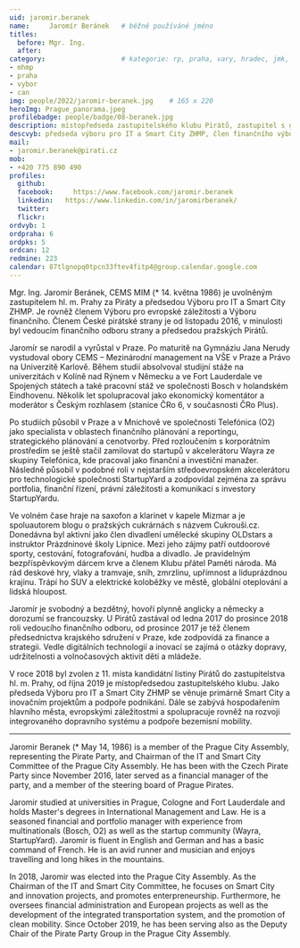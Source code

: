 ```yaml
---
uid: jaromir.beranek
name:     Jaromír Beránek  	# běžně používáné jméno
titles: 
  before: Mgr. Ing. 
  after: 
category:                 	# kategorie: rp, praha, vary, hradec, jmk, senat
- mhmp
- praha
- vybor
- can
img: people/2022/jaromir-beranek.jpg    # 165 x 220
heroImg: Prague_panorama.jpeg
profilebadge: people/badge/08-beranek.jpg
description: místopředseda zastupitelského klubu Pirátů, zastupitel s gescemi Smart City, Evropské fondy, finance a inovace
descvyb: předseda výboru pro IT a Smart City ZHMP, člen finančního výboru ZHMP
mail:
- jaromir.beranek@pirati.cz
mob:
- +420 775 890 490
profiles:
  github:     
  facebook: 	https://www.facebook.com/jaromir.beranek
  linkedin:   https://www.linkedin.com/in/jaromirberanek/
  twitter: 		
  flickr:
ordvyb: 1
ordpraha: 6
ordpks: 5
ordcan: 12
redmine: 223
calendar: 87tlgnopq0tpcn33ftev4fitp4@group.calendar.google.com
---
```


Mgr. Ing. Jaromír Beránek, CEMS MIM (* 14. května 1986) je uvolněným zastupitelem hl. m. Prahy za Piráty a předsedou Výboru pro IT a Smart City ZHMP. Je rovněž členem Výboru pro evropské záležitosti a Výboru finančního. Členem České pirátské strany je od listopadu 2016, v minulosti byl vedoucím finančního odboru strany a předsedou pražských Pirátů.

Jaromír se narodil a vyrůstal v Praze. Po maturitě na Gymnáziu Jana Nerudy vystudoval obory CEMS – Mezinárodní management na VŠE v Praze a Právo na Univerzitě Karlově. Během studií absolvoval studijní stáže na univerzitách v Kolíně nad Rýnem v Německu a ve Fort Lauderdale ve Spojených státech a také pracovní stáž ve společnosti Bosch v holandském Eindhovenu. Několik let spolupracoval jako ekonomický komentátor a moderátor s Českým rozhlasem (stanice ČRo 6, v současnosti ČRo Plus).

Po studiích působil v Praze a v Mnichově ve společnosti Telefónica (O2) jako specialista v oblastech finančního plánování a reportingu, strategického plánování a cenotvorby. Před rozloučením s korporátním prostředím se ještě stačil zamilovat do startupů v akcelerátoru Wayra ze skupiny Telefónica, kde pracoval jako finanční a investiční manažer. Následně působil v podobné roli v nejstarším středoevropském akcelerátoru pro technologické společnosti StartupYard a zodpovídal zejména za správu portfolia, finanční řízení, právní záležitosti a komunikaci s investory StartupYardu.

Ve volném čase hraje na saxofon a klarinet v kapele Mizmar a je spoluautorem blogu o pražských cukrárnách s názvem Cukrouši.cz. Donedávna byl aktivní jako člen divadlení umělecké skupiny OLDstars a instruktor Prázdninové školy Lipnice. Mezi jeho zájmy patří outdoorové sporty, cestování, fotografování, hudba a divadlo. Je pravidelným bezpříspěvkovým dárcem krve a členem Klubu přátel Paměti národa. Má rád deskové hry, vlaky a tramvaje, sníh, zmrzlinu, upřímnost a liduprázdnou krajinu. Trápí ho SUV a elektrické koloběžky ve městě, globální oteplování a lidská hloupost.

Jaromír je svobodný a bezdětný, hovoří plynně anglicky a německy a dorozumí se francouzsky. U Pirátů zastával od ledna 2017 do prosince 2018 roli vedoucího finančního odboru, od prosince 2017 je též členem předsednictva krajského sdružení v Praze, kde zodpovídá za finance a strategii. Vedle digitálních technologií a inovací se zajímá o otázky dopravy, udržitelnosti a volnočasových aktivit dětí a mládeže.

V roce 2018 byl zvolen z 11. místa kandidátní listiny Pirátů do zastupitelstva hl. m. Prahy, od října 2019 je místopředsedou zastupitelského klubu. Jako předseda Výboru pro IT a Smart City ZHMP se věnuje primárně Smart City a inovačním projektům a podpoře podnikání. Dále se zabývá hospodařením hlavního města, evropskými záležitostmi a spolupracuje rovněž na rozvoji integrovaného dopravního systému a podpoře bezemisní mobility.

***

Jaromir Beranek (* May 14, 1986) is a member of the Prague City Assembly, representing the Pirate Party, and Chairman of the IT and Smart City Committee of the Prague City Assembly. He has been with the Czech Pirate Party since November 2016, later served as a financial manager of the party, and a member of the steering board of Prague Pirates.

Jaromir studied at universities in Prague, Cologne and Fort Lauderdale and holds Master's degrees in International Management and Law. He is a seasoned financial and portfolio manager with experience from multinationals (Bosch, O2) as well as the startup community (Wayra, StartupYard). Jaromir is fluent in English and German and has a basic command of French. He is an avid runner and musician and enjoys travelling and long hikes in the mountains.

In 2018, Jaromir was elected into the Prague City Assembly. As the Chairman of the IT and Smart City Committee, he focuses on Smart City and innovation projects, and promotes enterpreneurship. Furthermore, he oversees financial administration and European projects as well as the development of the integrated transportation system, and the promotion of clean mobility. Since October 2019, he has been serving also as the Deputy Chair of the Pirate Party Group in the Prague City Assembly.
